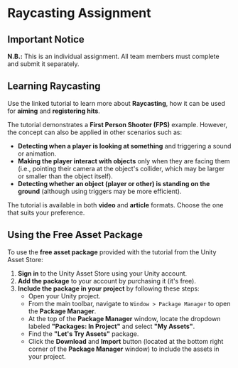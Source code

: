 # Raycasting Assignment

## Important Notice
**N.B.:** This is an individual assignment. All team members must complete and submit it separately.

## Learning Raycasting
Use the linked tutorial to learn more about **Raycasting**, how it can be used for **aiming** and **registering hits**.

The tutorial demonstrates a **First Person Shooter (FPS)** example. However, the concept can also be applied in other scenarios such as:

- **Detecting when a player is looking at something** and triggering a sound or animation.
- **Making the player interact with objects** only when they are facing them (i.e., pointing their camera at the object's collider, which may be larger or smaller than the object itself).
- **Detecting whether an object (player or other) is standing on the ground** (although using triggers may be more efficient).

The tutorial is available in both **video** and **article** formats. Choose the one that suits your preference.

## Using the Free Asset Package
To use the **free asset package** provided with the tutorial from the Unity Asset Store:

1. **Sign in** to the Unity Asset Store using your Unity account.
2. **Add the package** to your account by purchasing it (it's free).
3. **Include the package in your project** by following these steps:
   - Open your Unity project.
   - From the main toolbar, navigate to `Window > Package Manager` to open the **Package Manager**.
   - At the top of the **Package Manager** window, locate the dropdown labeled **"Packages: In Project"** and select **"My Assets"**.
   - Find the **"Let's Try Assets"** package.
   - Click the **Download** and **Import** button (located at the bottom right corner of the **Package Manager** window) to include the assets in your project.


